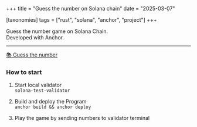 +++
title = "Guess the number on Solana chain"
date = "2025-03-07"

[taxonomies]
tags = ["rust", "solana", "anchor", "project"]
+++

Guess the number game on Solana Chain.  
Developed with Anchor.
<!-- more -->
---

[📚 Guess the number](https://github.com/maltsev-dev/guess_the_number_on_solana)

### How to start
1. Start local validator  
`solana-test-validator`

2. Build and deploy the Program  
`anchor build && anchor deploy`  

4. Play the game by sending numbers to validator terminal